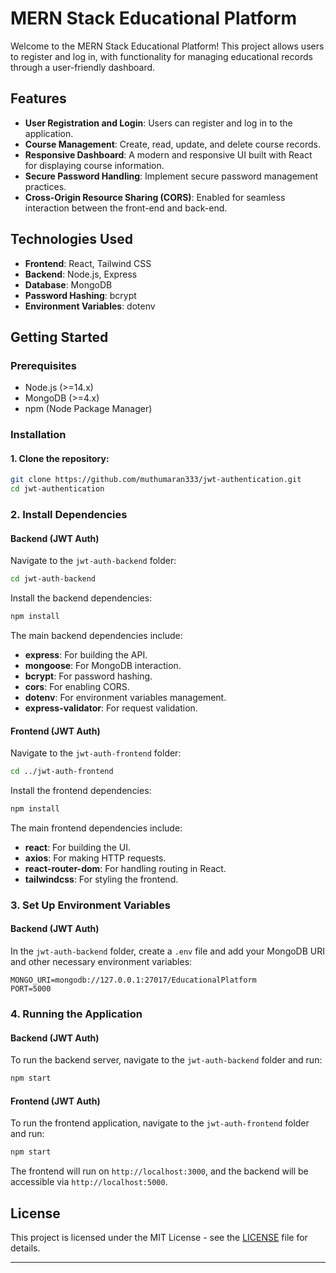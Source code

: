 
# MERN Stack Educational Platform

Welcome to the MERN Stack Educational Platform! This project allows users to register and log in, with functionality for managing educational records through a user-friendly dashboard.

## Features

- **User Registration and Login**: Users can register and log in to the application.
- **Course Management**: Create, read, update, and delete course records.
- **Responsive Dashboard**: A modern and responsive UI built with React for displaying course information.
- **Secure Password Handling**: Implement secure password management practices.
- **Cross-Origin Resource Sharing (CORS)**: Enabled for seamless interaction between the front-end and back-end.

## Technologies Used

- **Frontend**: React, Tailwind CSS
- **Backend**: Node.js, Express
- **Database**: MongoDB
- **Password Hashing**: bcrypt
- **Environment Variables**: dotenv

## Getting Started

### Prerequisites

- Node.js (>=14.x)
- MongoDB (>=4.x)
- npm (Node Package Manager)

### Installation

#### 1. Clone the repository:
   ```bash
   git clone https://github.com/muthumaran333/jwt-authentication.git
   cd jwt-authentication
   ```

### 2. Install Dependencies

#### Backend (JWT Auth)
Navigate to the `jwt-auth-backend` folder:
   ```bash
   cd jwt-auth-backend
   ```

Install the backend dependencies:
   ```bash
   npm install
   ```

The main backend dependencies include:
- **express**: For building the API.
- **mongoose**: For MongoDB interaction.
- **bcrypt**: For password hashing.
- **cors**: For enabling CORS.
- **dotenv**: For environment variables management.
- **express-validator**: For request validation.

#### Frontend (JWT Auth)
Navigate to the `jwt-auth-frontend` folder:
   ```bash
   cd ../jwt-auth-frontend
   ```

Install the frontend dependencies:
   ```bash
   npm install
   ```

The main frontend dependencies include:
- **react**: For building the UI.
- **axios**: For making HTTP requests.
- **react-router-dom**: For handling routing in React.
- **tailwindcss**: For styling the frontend.

### 3. Set Up Environment Variables

#### Backend (JWT Auth)
In the `jwt-auth-backend` folder, create a `.env` file and add your MongoDB URI and other necessary environment variables:

```
MONGO_URI=mongodb://127.0.0.1:27017/EducationalPlatform
PORT=5000
```

### 4. Running the Application

#### Backend (JWT Auth)
To run the backend server, navigate to the `jwt-auth-backend` folder and run:
   ```bash
   npm start
   ```

#### Frontend (JWT Auth)
To run the frontend application, navigate to the `jwt-auth-frontend` folder and run:
   ```bash
   npm start
   ```

The frontend will run on `http://localhost:3000`, and the backend will be accessible via `http://localhost:5000`.

## License

This project is licensed under the MIT License - see the [LICENSE](LICENSE) file for details.

---
